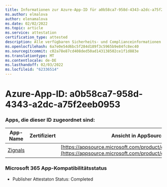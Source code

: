 ```yaml
---
title: Informationen zur Azure-App-ID für a0b58ca7-958d-4343-a2dc-a75f2eeb0953
ms.author: elmalova
author: elenamalova
ms.date: 02/02/2022
ms.topic: article
ms.service: attestation
certification_type: attested
description: Alle verfügbaren Sicherheits- und Complianceinformationen für a0b58ca7-958d-4343-a2dc-a75f2eeb0953.
ms.openlocfilehash: 6a7e0e54d6bc5f284d189f3c5965b9e84fc8ec40
ms.sourcegitcommit: c02a78e87cd408ded50ad143138502ce1f1d883e
ms.translationtype: MT
ms.contentlocale: de-DE
ms.lasthandoff: 02/03/2022
ms.locfileid: "62336514"
---
```

# <a name="azure-app-id-a0b58ca7-958d-4343-a2dc-a75f2eeb0953"></a>Azure-App-ID: a0b58ca7-958d-4343-a2dc-a75f2eeb0953


### <a name="apps-associated-with-this-id"></a>Apps, die dieser ID zugeordnet sind:
| **App-Name** | **Zertifiziert** | **Ansicht in AppSource** |
|--------------|---------------|-----------------------|
| [Zignals](https://docs.microsoft.com/microsoft-365-app-certification/forward/WA200003201) |  | [https://appsource.microsoft.com/product/office/WA200003201](https://appsource.microsoft.com/product/office/WA200003201) |

### <a name="microsoft-365-app-compliance-status"></a>Microsoft 365 App-Kompatibilitätsstatus
- Publisher Attestaton Status: Completed
